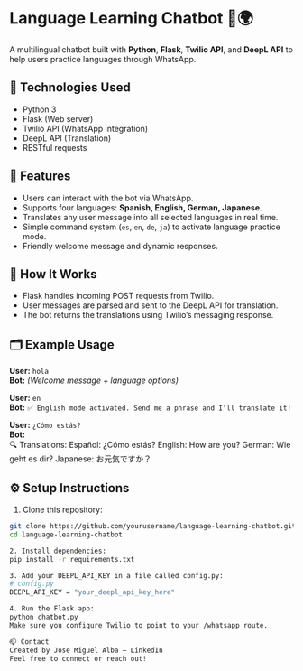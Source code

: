 # Language Learning Chatbot 🧠🌍

A multilingual chatbot built with **Python**, **Flask**, **Twilio API**, and **DeepL API** to help users practice languages through WhatsApp.


## 🔧 Technologies Used
- Python 3
- Flask (Web server)
- Twilio API (WhatsApp integration)
- DeepL API (Translation)
- RESTful requests


## 📌 Features
- Users can interact with the bot via WhatsApp.
- Supports four languages: **Spanish, English, German, Japanese**.
- Translates any user message into all selected languages in real time.
- Simple command system (`es`, `en`, `de`, `ja`) to activate language practice mode.
- Friendly welcome message and dynamic responses.


## 🧠 How It Works
- Flask handles incoming POST requests from Twilio.
- User messages are parsed and sent to the DeepL API for translation.
- The bot returns the translations using Twilio’s messaging response.
  

## 🗂 Example Usage
**User:** `hola`  
**Bot:** *(Welcome message + language options)*

**User:** `en`  
**Bot:** `✅ English mode activated. Send me a phrase and I'll translate it!`

**User:** `¿Cómo estás?`  
**Bot:**  
🔍 Translations:
Español: ¿Cómo estás?
English: How are you?
German: Wie geht es dir?
Japanese: お元気ですか？


## ⚙️ Setup Instructions
1. Clone this repository:
```bash
git clone https://github.com/yourusername/language-learning-chatbot.git
cd language-learning-chatbot

2. Install dependencies:
pip install -r requirements.txt

3. Add your DEEPL_API_KEY in a file called config.py:
# config.py
DEEPL_API_KEY = "your_deepl_api_key_here"

4. Run the Flask app:
python chatbot.py
Make sure you configure Twilio to point to your /whatsapp route.

📫 Contact
Created by Jose Miguel Alba – LinkedIn
Feel free to connect or reach out!
